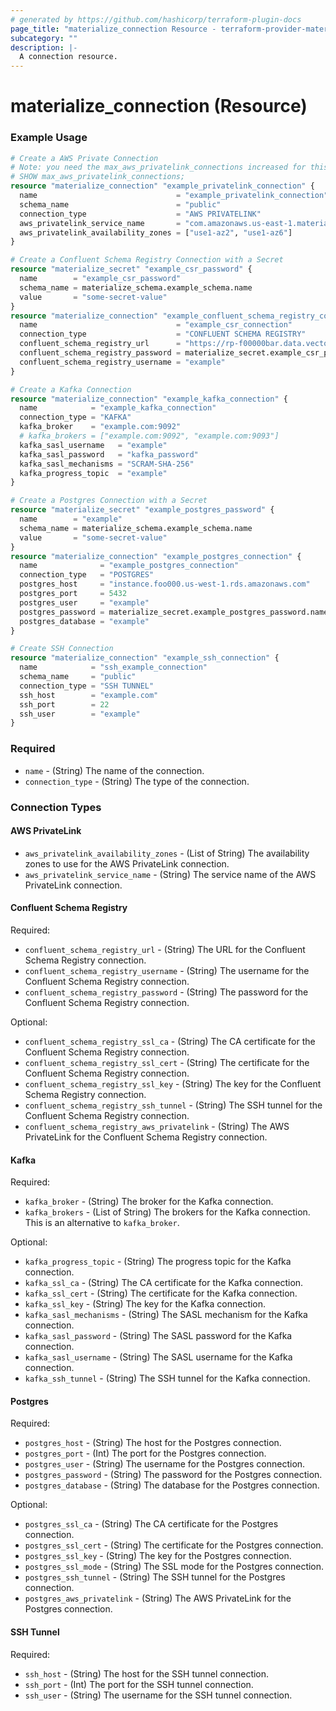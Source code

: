 ```yaml
---
# generated by https://github.com/hashicorp/terraform-plugin-docs
page_title: "materialize_connection Resource - terraform-provider-materialize"
subcategory: ""
description: |-
  A connection resource.
---
```


# materialize_connection (Resource)


### Example Usage

```terraform
# Create a AWS Private Connection
# Note: you need the max_aws_privatelink_connections increased for this to work:
# SHOW max_aws_privatelink_connections;
resource "materialize_connection" "example_privatelink_connection" {
  name                               = "example_privatelink_connection"
  schema_name                        = "public"
  connection_type                    = "AWS PRIVATELINK"
  aws_privatelink_service_name       = "com.amazonaws.us-east-1.materialize.example"
  aws_privatelink_availability_zones = ["use1-az2", "use1-az6"]
}

# Create a Confluent Schema Registry Connection with a Secret
resource "materialize_secret" "example_csr_password" {
  name        = "example_csr_password"
  schema_name = materialize_schema.example_schema.name
  value       = "some-secret-value"
}
resource "materialize_connection" "example_confluent_schema_registry_connection" {
  name                               = "example_csr_connection"
  connection_type                    = "CONFLUENT SCHEMA REGISTRY"
  confluent_schema_registry_url      = "https://rp-f00000bar.data.vectorized.cloud:30993"
  confluent_schema_registry_password = materialize_secret.example_csr_password.name
  confluent_schema_registry_username = "example"
}

# Create a Kafka Connection
resource "materialize_connection" "example_kafka_connection" {
  name            = "example_kafka_connection"
  connection_type = "KAFKA"
  kafka_broker    = "example.com:9092"
  # kafka_brokers = ["example.com:9092", "example.com:9093"]
  kafka_sasl_username   = "example"
  kafka_sasl_password   = "kafka_password"
  kafka_sasl_mechanisms = "SCRAM-SHA-256"
  kafka_progress_topic  = "example"
}

# Create a Postgres Connection with a Secret
resource "materialize_secret" "example_postgres_password" {
  name        = "example"
  schema_name = materialize_schema.example_schema.name
  value       = "some-secret-value"
}
resource "materialize_connection" "example_postgres_connection" {
  name              = "example_postgres_connection"
  connection_type   = "POSTGRES"
  postgres_host     = "instance.foo000.us-west-1.rds.amazonaws.com"
  postgres_port     = 5432
  postgres_user     = "example"
  postgres_password = materialize_secret.example_postgres_password.name
  postgres_database = "example"
}

# Create SSH Connection
resource "materialize_connection" "example_ssh_connection" {
  name            = "ssh_example_connection"
  schema_name     = "public"
  connection_type = "SSH TUNNEL"
  ssh_host        = "example.com"
  ssh_port        = 22
  ssh_user        = "example"
}
```

### Required

- `name` - (String) The name of the connection.
- `connection_type` - (String) The type of the connection.

### Connection Types

#### AWS PrivateLink

- `aws_privatelink_availability_zones` - (List of String) The availability zones to use for the AWS PrivateLink connection.
- `aws_privatelink_service_name` - (String) The service name of the AWS PrivateLink connection.

#### Confluent Schema Registry

Required:

- `confluent_schema_registry_url` - (String) The URL for the Confluent Schema Registry connection.
- `confluent_schema_registry_username` - (String) The username for the Confluent Schema Registry connection.
- `confluent_schema_registry_password` - (String) The password for the Confluent Schema Registry connection.

Optional:

- `confluent_schema_registry_ssl_ca` - (String) The CA certificate for the Confluent Schema Registry connection.
- `confluent_schema_registry_ssl_cert` - (String) The certificate for the Confluent Schema Registry connection.
- `confluent_schema_registry_ssl_key` - (String) The key for the Confluent Schema Registry connection.
- `confluent_schema_registry_ssh_tunnel` - (String) The SSH tunnel for the Confluent Schema Registry connection.
- `confluent_schema_registry_aws_privatelink` - (String) The AWS PrivateLink for the Confluent Schema Registry connection.

#### Kafka

Required:

- `kafka_broker` - (String) The broker for the Kafka connection.
- `kafka_brokers` - (List of String) The brokers for the Kafka connection. This is an alternative to `kafka_broker`.

Optional:

- `kafka_progress_topic` - (String) The progress topic for the Kafka connection.
- `kafka_ssl_ca` - (String) The CA certificate for the Kafka connection.
- `kafka_ssl_cert` - (String) The certificate for the Kafka connection.
- `kafka_ssl_key` - (String) The key for the Kafka connection.
- `kafka_sasl_mechanisms` - (String) The SASL mechanism for the Kafka connection.
- `kafka_sasl_password` - (String) The SASL password for the Kafka connection.
- `kafka_sasl_username` - (String) The SASL username for the Kafka connection.
- `kafka_ssh_tunnel` - (String) The SSH tunnel for the Kafka connection.

#### Postgres

Required:

- `postgres_host` - (String) The host for the Postgres connection.
- `postgres_port` - (Int) The port for the Postgres connection.
- `postgres_user` - (String) The username for the Postgres connection.
- `postgres_password` - (String) The password for the Postgres connection.
- `postgres_database` - (String) The database for the Postgres connection.

Optional:

- `postgres_ssl_ca` - (String) The CA certificate for the Postgres connection.
- `postgres_ssl_cert` - (String) The certificate for the Postgres connection.
- `postgres_ssl_key` - (String) The key for the Postgres connection.
- `postgres_ssl_mode` - (String) The SSL mode for the Postgres connection.
- `postgres_ssh_tunnel` - (String) The SSH tunnel for the Postgres connection.
- `postgres_aws_privatelink` - (String) The AWS PrivateLink for the Postgres connection.

#### SSH Tunnel

Required:

- `ssh_host` - (String) The host for the SSH tunnel connection.
- `ssh_port` - (Int) The port for the SSH tunnel connection.
- `ssh_user` - (String) The username for the SSH tunnel connection.
